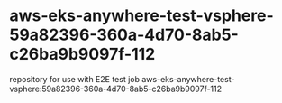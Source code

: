 # aws-eks-anywhere-test-vsphere-59a82396-360a-4d70-8ab5-c26ba9b9097f-112
repository for use with E2E test job aws-eks-anywhere-test-vsphere:59a82396-360a-4d70-8ab5-c26ba9b9097f-112
